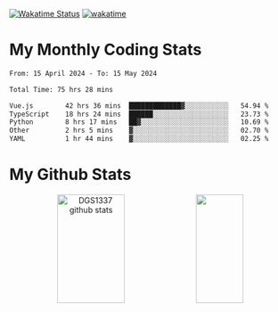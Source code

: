 [![Wakatime Status](https://github.com/noopurphalak/noopurphalak/workflows/wakatime-status-update/badge.svg)](https://github.com/noopurphalak/noopurphalak/actions/workflows/main.yml)
[![wakatime](https://wakatime.com/badge/user/80ace140-ef40-4fdd-b8ed-f3be3d2e1aea.svg)](https://wakatime.com/@80ace140-ef40-4fdd-b8ed-f3be3d2e1aea)

# My Monthly Coding Stats

<!--START_SECTION:waka-->

```txt
From: 15 April 2024 - To: 15 May 2024

Total Time: 75 hrs 28 mins

Vue.js        42 hrs 36 mins  █████████████▓░░░░░░░░░░░   54.94 %
TypeScript    18 hrs 24 mins  ██████░░░░░░░░░░░░░░░░░░░   23.73 %
Python        8 hrs 17 mins   ██▓░░░░░░░░░░░░░░░░░░░░░░   10.69 %
Other         2 hrs 5 mins    ▓░░░░░░░░░░░░░░░░░░░░░░░░   02.70 %
YAML          1 hr 44 mins    ▓░░░░░░░░░░░░░░░░░░░░░░░░   02.25 %
```

<!--END_SECTION:waka-->

# My Github Stats
<div style="text-align: center;">
  <img width="49%" height="195px" src="https://github-readme-stats-sigma-five.vercel.app/api?username=noopurphalak&show_icons=true&count_private=true&hide_border=true&title_color=ecf2f8&icon_color=0d1117&text_color=FFFFFF&bg_color=0d1117" alt="DGS1337 github stats" />
  <img width="41%" height="195px" src="https://github-readme-stats-sigma-five.vercel.app/api/top-langs/?username=noopurphalak&layout=compact&hide_border=true&title_color=ecf2f8&text_color=FFFFFF&bg_color=0d1117" />
</div>
